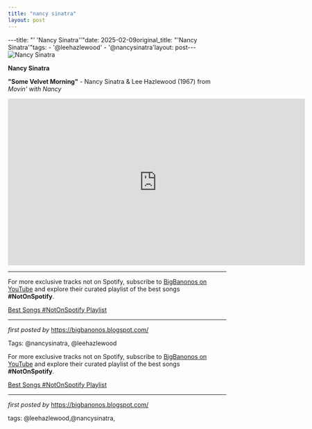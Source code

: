 ```yaml
---
title: "nancy sinatra"
layout: post
---
```

---title: "' 'Nancy Sinatra''"date: 2025-02-09original_title: "'Nancy Sinatra'"tags:  - '@leehazlewood'  - '@nancysinatra'layout: post---<img src="https://i.scdn.co/image/ab67616d00001e0210bc05d978d1e5730f9a6eab" alt="Nancy Sinatra"> <p><strong>Nancy Sinatra</strong></p> <p><strong>"Some Velvet Morning"</strong> - Nancy Sinatra & Lee Hazlewood (1967) from <em>Movin' with Nancy</em></p> <iframe width="685" height="385" src="https://www.youtube.com/embed/670YMraVnyk" title="Nancy Sinatra & Lee Hazlewood - Some Velvet Morning (Official Music Video)" frameborder="0" allow="accelerometer; autoplay; clipboard-write; encrypted-media; gyroscope; picture-in-picture; web-share" referrerpolicy="strict-origin-when-cross-origin" allowfullscreen></iframe> <hr> <div> <p>For more exclusive tracks not on Spotify, subscribe to <a href="https://www.youtube.com/@BigBanonos" target="_blank">BigBanonos on YouTube</a> and explore their curated playlist of the best songs <strong>#NotOnSpotify</strong>.</p> <p><a href="https://www.youtube.com/playlist?list=PLtuNtuTatqI0kFahUCbtbfenC_ET5O_tr" target="_blank">Best Songs #NotOnSpotify Playlist</a></p></div> <hr> <p><em>first posted by</em> <a href="https://bigbanonos.blogspot.com/" rel="noopener" target="_new">https://bigbanonos.blogspot.com/</a></p> <p>Tags: @nancysinatra, @leehazlewood</p><!--Subscribe and Playlist Links--><div>    <p>For more exclusive tracks not on Spotify, subscribe to <a href="https://www.youtube.com/@BigBanonos" target="_blank">BigBanonos on YouTube</a> and explore their curated playlist of the best songs <strong>#NotOnSpotify</strong>.</p>    <p><a href="https://www.youtube.com/playlist?list=PLtuNtuTatqI0kFahUCbtbfenC_ET5O_tr" target="_blank">Best Songs #NotOnSpotify Playlist<br /></a></p></div><hr /><p><em>first posted by</em> <a href="https://bigbanonos.blogspot.com/" rel="noopener" target="_new">https://bigbanonos.blogspot.com/</a></p><p>tags: @leehazlewood,@nancysinatra,</p>
